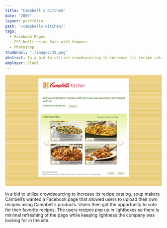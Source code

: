 ```yaml
---
title: "Campbell’s Kitchen"
date: "2009"
layout: portfolio
path: "/campbells-kitchen/"
tags:
  - Facebook Pages
  - CSS built using Sass with Compass
  - Photoshop
thumbnail: "./images/10.png"
abstract: In a bid to utilize crowdsourcing to increase its recipe catalog, soup makers Cambell’s wanted a Facebook page that allowed users to upload their own recipes using Campbell’s products.
employer: Eleet
---
```

![](./images/10.png)

In a bid to utilize crowdsourcing to increase its recipe catalog, soup makers Cambell’s wanted a Facebook page that allowed users to upload their own recipes using Campbell’s products. Users then got the opportunity to vote for their favorite recipes. The users recipes pop up in lightboxes so there is minimal refreshing of the page while keeping lightness the company was looking for in the site.